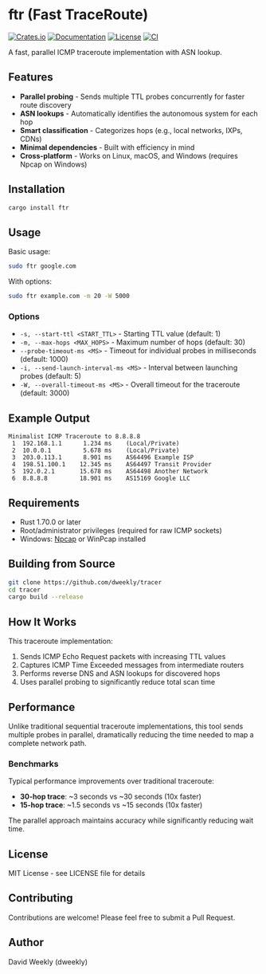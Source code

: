 # ftr (Fast TraceRoute)

[![Crates.io](https://img.shields.io/crates/v/ftr.svg)](https://crates.io/crates/ftr)
[![Documentation](https://docs.rs/ftr/badge.svg)](https://docs.rs/ftr)
[![License](https://img.shields.io/crates/l/ftr.svg)](https://github.com/dweekly/tracer/blob/main/LICENSE)
[![CI](https://github.com/dweekly/tracer/workflows/CI/badge.svg)](https://github.com/dweekly/tracer/actions)

A fast, parallel ICMP traceroute implementation with ASN lookup.

## Features

- **Parallel probing** - Sends multiple TTL probes concurrently for faster route discovery
- **ASN lookups** - Automatically identifies the autonomous system for each hop
- **Smart classification** - Categorizes hops (e.g., local networks, IXPs, CDNs)
- **Minimal dependencies** - Built with efficiency in mind
- **Cross-platform** - Works on Linux, macOS, and Windows (requires Npcap on Windows)

## Installation

```bash
cargo install ftr
```

## Usage

Basic usage:
```bash
sudo ftr google.com
```

With options:
```bash
sudo ftr example.com -m 20 -W 5000
```

### Options

- `-s, --start-ttl <START_TTL>` - Starting TTL value (default: 1)
- `-m, --max-hops <MAX_HOPS>` - Maximum number of hops (default: 30)
- `--probe-timeout-ms <MS>` - Timeout for individual probes in milliseconds (default: 1000)
- `-i, --send-launch-interval-ms <MS>` - Interval between launching probes (default: 5)
- `-W, --overall-timeout-ms <MS>` - Overall timeout for the traceroute (default: 3000)

## Example Output

```
Minimalist ICMP Traceroute to 8.8.8.8
 1  192.168.1.1      1.234 ms    (Local/Private)
 2  10.0.0.1         5.678 ms    (Local/Private)
 3  203.0.113.1      8.901 ms    AS64496 Example ISP
 4  198.51.100.1    12.345 ms    AS64497 Transit Provider
 5  192.0.2.1       15.678 ms    AS64498 Another Network
 6  8.8.8.8         18.901 ms    AS15169 Google LLC
```

## Requirements

- Rust 1.70.0 or later
- Root/administrator privileges (required for raw ICMP sockets)
- Windows: [Npcap](https://npcap.com/) or WinPcap installed

## Building from Source

```bash
git clone https://github.com/dweekly/tracer
cd tracer
cargo build --release
```

## How It Works

This traceroute implementation:
1. Sends ICMP Echo Request packets with increasing TTL values
2. Captures ICMP Time Exceeded messages from intermediate routers
3. Performs reverse DNS and ASN lookups for discovered hops
4. Uses parallel probing to significantly reduce total scan time

## Performance

Unlike traditional sequential traceroute implementations, this tool sends multiple probes in parallel, dramatically reducing the time needed to map a complete network path.

### Benchmarks

Typical performance improvements over traditional traceroute:
- **30-hop trace**: ~3 seconds vs ~30 seconds (10x faster)
- **15-hop trace**: ~1.5 seconds vs ~15 seconds (10x faster)

The parallel approach maintains accuracy while significantly reducing wait time.

## License

MIT License - see LICENSE file for details

## Contributing

Contributions are welcome! Please feel free to submit a Pull Request.

## Author

David Weekly (dweekly)